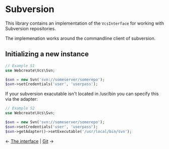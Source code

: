 # Subversion

This library contains an implementation of the `VcsInterface` for
working with Subversion repositories.

The implemenation works around the commandline client of subversion.

## Initializing a new instance

``` php
// Example S1
use Webcreate\Vcs\Svn;

$svn = new Svn('svn://someserver/somerepo');
$svn->setCredentials('user', 'userpass');
```

If your subversion exacutable isn't located in /usr/bin you can specify
this via the adapter:

``` php
// Example S2
use Webcreate\Vcs\Svn;

$svn = new Svn('svn://someserver/somerepo');
$svn->setCredentials('user', 'userpass');
$svn->getAdapter()->setExecutable('/usr/local/bin/svn');
```

&larr; [The interface](02-the-interface.md) | [Git](04-git.md) &rarr;
